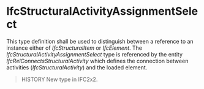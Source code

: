 # IfcStructuralActivityAssignmentSelect

This type definition shall be used to distinguish between a reference to an instance either of _IfcStructuralItem_ or _IfcElement_. The _IfcStructuralActivityAssignmentSelect_ type is referenced by the entity _IfcRelConnectsStructuralActivity_ which defines the connection between activities (_IfcStructuralActivity_) and the loaded element.

> HISTORY  New type in IFC2x2.
